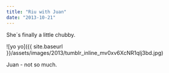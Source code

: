 ```yaml
---
title: "Riu with Juan"
date: "2013-10-21"
---
```


She´s finally a little chubby.

![yo yo]({{ site.baseurl }}/assets/images/2013/tumblr_inline_mv0xv6XcNR1qlj3bd.jpg)

Juan - not so much.
